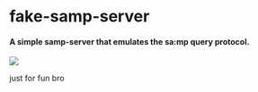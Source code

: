 # fake-samp-server

#### A simple samp-server that emulates the sa:mp query protocol.

<img src="https://i.imgur.com/xDF0C4t.png" />

just for fun bro
